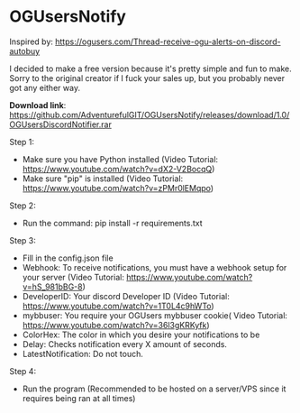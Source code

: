 # OGUsersNotify

Inspired by: https://ogusers.com/Thread-receive-ogu-alerts-on-discord-autobuy

I decided to make a free version because it's pretty simple and fun to make.
Sorry to the original creator if I fuck your sales up, but you probably never got any either way.

__Download link__: https://github.com/AdventurefulGIT/OGUsersNotify/releases/download/1.0/OGUsersDiscordNotifier.rar

Step 1:
- Make sure you have Python installed (Video Tutorial: https://www.youtube.com/watch?v=dX2-V2BocqQ)
- Make sure "pip" is installed (Video Tutorial: https://www.youtube.com/watch?v=zPMr0lEMqpo)

Step 2:
- Run the command: pip install -r requirements.txt

Step 3:
- Fill in the config.json file
- Webhook: To receive notifications, you must have a webhook setup for your server (Video Tutorial: https://www.youtube.com/watch?v=hS_981bBG-8)
- DeveloperID: Your discord Developer ID (Video Tutorial: https://www.youtube.com/watch?v=1T0L4c9hWTo)
- mybbuser: You require your OGUsers mybbuser cookie( Video Tutorial: https://www.youtube.com/watch?v=36l3gKRKyfk)
- ColorHex: The color in which you desire your notifications to be
- Delay: Checks notification every X amount of seconds.
- LatestNotification: Do not touch.

Step 4:
- Run the program (Recommended to be hosted on a server/VPS since it requires being ran at all times)
